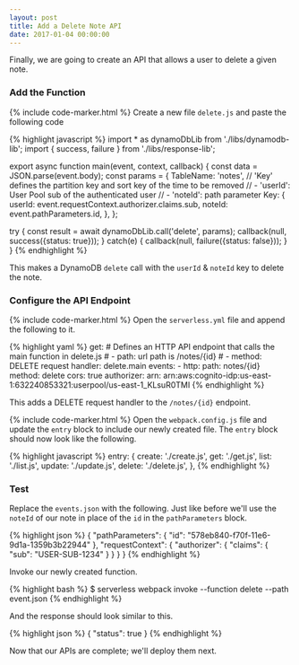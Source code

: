 ```yaml
---
layout: post
title: Add a Delete Note API
date: 2017-01-04 00:00:00
---
```


Finally, we are going to create an API that allows a user to delete a given note.

### Add the Function

{% include code-marker.html %} Create a new file `delete.js` and paste the following code

{% highlight javascript %}
import * as dynamoDbLib from './libs/dynamodb-lib';
import { success, failure } from './libs/response-lib';

export async function main(event, context, callback) {
  const data = JSON.parse(event.body);
  const params = {
    TableName: 'notes',
    // 'Key' defines the partition key and sort key of the time to be removed
    // - 'userId': User Pool sub of the authenticated user
    // - 'noteId': path parameter
    Key: {
      userId: event.requestContext.authorizer.claims.sub,
      noteId: event.pathParameters.id,
    },
  };

  try {
    const result = await dynamoDbLib.call('delete', params);
    callback(null, success({status: true}));
  }
  catch(e) {
    callback(null, failure({status: false}));
  }
}
{% endhighlight %}

This makes a DynamoDB `delete` call with the `userId` & `noteId` key to delete the note.

### Configure the API Endpoint

{% include code-marker.html %} Open the `serverless.yml` file and append the following to it.

{% highlight yaml %}
  get:
    # Defines an HTTP API endpoint that calls the main function in delete.js
    # - path: url path is /notes/{id}
    # - method: DELETE request
    handler: delete.main
    events:
      - http:
          path: notes/{id}
          method: delete
          cors: true
          authorizer:
            arn: arn:aws:cognito-idp:us-east-1:632240853321:userpool/us-east-1_KLsuR0TMI
{% endhighlight %}

This adds a DELETE request handler to the `/notes/{id}` endpoint.

{% include code-marker.html %} Open the `webpack.config.js` file and update the `entry` block to include our newly created file. The `entry` block should now look like the following.

{% highlight javascript %}
  entry: {
    create: './create.js',
    get: './get.js',
    list: './list.js',
    update: './update.js',
    delete: './delete.js',
  },
{% endhighlight %}

### Test

Replace the `events.json` with the following. Just like before we'll use the `noteId` of our note in place of the `id` in the `pathParameters` block.

{% highlight json %}
{
  "pathParameters": {
    "id": "578eb840-f70f-11e6-9d1a-1359b3b22944"
  },
  "requestContext": {
    "authorizer": {
      "claims": {
        "sub": "USER-SUB-1234"
      }
    }
  }
}
{% endhighlight %}

Invoke our newly created function.

{% highlight bash %}
$ serverless webpack invoke --function delete --path event.json
{% endhighlight %}

And the response should look similar to this.

{% highlight json %}
{
  "status": true
}
{% endhighlight %}

Now that our APIs are complete; we'll deploy them next.

